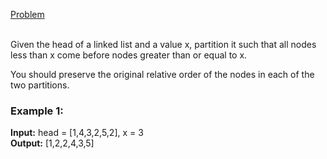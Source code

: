 [Problem](https://leetcode.com/problems/partition-list/?envType=study-plan-v2&envId=top-interview-150)<br/><br/>

Given the head of a linked list and a value x, partition it such that all nodes less than x come before nodes greater than or equal to x.<br/>

You should preserve the original relative order of the nodes in each of the two partitions.<br/>

 

### Example 1:


**Input:** head = [1,4,3,2,5,2], x = 3<br/>
**Output:** [1,2,2,4,3,5]<br/>